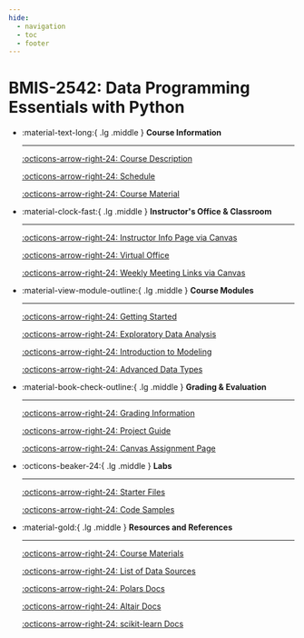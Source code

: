 ```yaml
---
hide:
  - navigation
  - toc
  - footer
---
```

# **BMIS-2542: Data Programming Essentials with Python**


<div class="grid cards" markdown>

-   :material-text-long:{ .lg .middle } __Course Information__

    ---

    [:octicons-arrow-right-24: Course Description](syllabus/course-description.md)

    [:octicons-arrow-right-24: Schedule](syllabus/schedule.md)

    [:octicons-arrow-right-24: Course Material](syllabus/schedule.md)

-   :material-clock-fast:{ .lg .middle } __Instructor's Office & Classroom__

    ---


    [:octicons-arrow-right-24: Instructor Info Page via Canvas](https://canvas.pitt.edu/courses/313542/pages/instructor-info)

    [:octicons-arrow-right-24: Virtual Office](https://pitt.zoom.us/my/midhubalan)

    [:octicons-arrow-right-24: Weekly Meeting Links via Canvas](https://canvas.pitt.edu/courses/313542/external_tools/3589)

-   :material-view-module-outline:{ .lg .middle } __Course Modules__

    ---


    [:octicons-arrow-right-24: Getting Started](/getting-started)

    [:octicons-arrow-right-24: Exploratory Data Analysis](/eda)
    
    [:octicons-arrow-right-24: Introduction to Modeling ](/modeling)

    [:octicons-arrow-right-24: Advanced Data Types](/adv-data-types)

-   :material-book-check-outline:{ .lg .middle } __Grading & Evaluation__

    ---


    [:octicons-arrow-right-24: Grading Information](/syllabus/grading/)

    [:octicons-arrow-right-24: Project Guide](/syllabus/project-guide/)

    [:octicons-arrow-right-24: Canvas Assignment Page](https://canvas.pitt.edu/courses/313542)

-   :octicons-beaker-24:{ .lg .middle } __Labs__

    ---

    [:octicons-arrow-right-24: Starter Files](https://github.com/dataprogpy/code-samples/tree/main/starter_files)

    [:octicons-arrow-right-24: Code Samples](https://github.com/dataprogpy/code-samples)

-   :material-gold:{ .lg .middle } __Resources and References__

    ---


    [:octicons-arrow-right-24: Course Materials](/syllabus/course-materials/)

    [:octicons-arrow-right-24: List of Data Sources](/resources/open-data/)

    [:octicons-arrow-right-24: Polars Docs](https://docs.pola.rs/user-guide/getting-started/)

    [:octicons-arrow-right-24: Altair Docs](https://altair-viz.github.io/user_guide/data.html)

    [:octicons-arrow-right-24: scikit-learn Docs](https://scikit-learn.org/stable/user_guide.html)

</div>